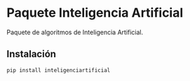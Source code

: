 # Paquete Inteligencia Artificial

Paquete de algoritmos de Inteligencia Artificial.

## Instalación
```bash
pip install inteligenciartificial
```
